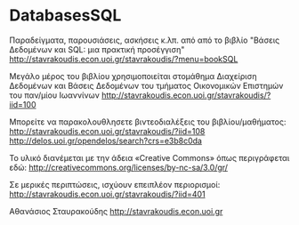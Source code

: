 DatabasesSQL
============

Παραδείγματα, παρουσιάσεις, ασκήσεις κ.λπ. από από το βιβλίο 
"Βάσεις Δεδομένων και SQL: μια πρακτική προσέγγιση"
http://stavrakoudis.econ.uoi.gr/stavrakoudis/?menu=bookSQL

Μεγάλο μέρος του βιβλίου χρησιμοποιείται στομάθημα
Διαχείριση Δεδομένων και Βάσεις Δεδομένων
του τμήματος Οικονομικών Επιστημών του παν/μίου Ιωαννίνων
http://stavrakoudis.econ.uoi.gr/stavrakoudis/?iid=100

Μπορείτε να παρακολουθλησετε βιντεοδιαλέξεις του βιβλίου/μαθήματος:
http://stavrakoudis.econ.uoi.gr/stavrakoudis/?iid=108
http://delos.uoi.gr/opendelos/search?crs=e3b8c0da

Το υλικό διανέμεται με την άδεια «Creative Commons» όπως περιγράφεται εδώ:
http://creativecommons.org/licenses/by-nc-sa/3.0/gr/

Σε μερικές περιπτώσεις, ισχύουν επειπλέον περιορισμοί:
http://stavrakoudis.econ.uoi.gr/stavrakoudis/?iid=401

Αθανάσιος Σταυρακούδης
http://stavrakoudis.econ.uoi.gr
